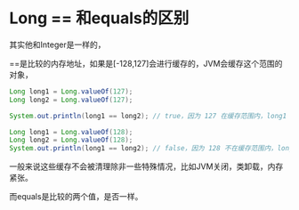 # Long == 和equals的区别

其实他和Integer是一样的，



==是比较的内存地址，如果是[-128,127]会进行缓存的，JVM会缓存这个范围的对象，

~~~java
Long long1 = Long.valueOf(127);
Long long2 = Long.valueOf(127);

System.out.println(long1 == long2); // true，因为 127 在缓存范围内，long1 和 long2 引用了相同的对象

Long long1 = Long.valueOf(128);
Long long2 = Long.valueOf(128);
System.out.println(long1 == long2); // false，因为 128 不在缓存范围内，long1 和 long2 是不同的对象
~~~

一般来说这些缓存不会被清理除非一些特殊情况，比如JVM关闭，类卸载，内存紧张。





而equals是比较的两个值，是否一样。